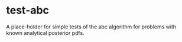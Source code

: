 # test-abc

A place-holder for simple tests of the abc algorithm for problems with known analytical posterior pdfs.
